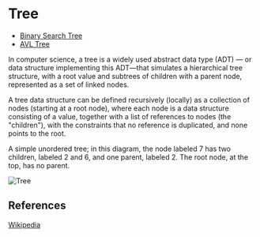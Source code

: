 # Tree

* [Binary Search Tree](https://github.com/trekhleb/javascript-algorithms/tree/master/src/data-structures/tree/binary-search-tree)
* [AVL Tree](https://github.com/trekhleb/javascript-algorithms/tree/master/src/data-structures/tree/avl-tree)

In computer science, a tree is a widely used abstract data 
type (ADT) — or data structure implementing this ADT—that 
simulates a hierarchical tree structure, with a root value 
and subtrees of children with a parent node, represented as 
a set of linked nodes.

A tree data structure can be defined recursively (locally) 
as a collection of nodes (starting at a root node), where 
each node is a data structure consisting of a value, 
together with a list of references to nodes (the "children"), 
with the constraints that no reference is duplicated, and none 
points to the root.

A simple unordered tree; in this diagram, the node labeled 7 has
two children, labeled 2 and 6, and one parent, labeled 2. The
root node, at the top, has no parent.

![Tree](https://upload.wikimedia.org/wikipedia/commons/f/f7/Binary_tree.svg)

## References

[Wikipedia](https://en.wikipedia.org/wiki/Tree_(data_structure))
